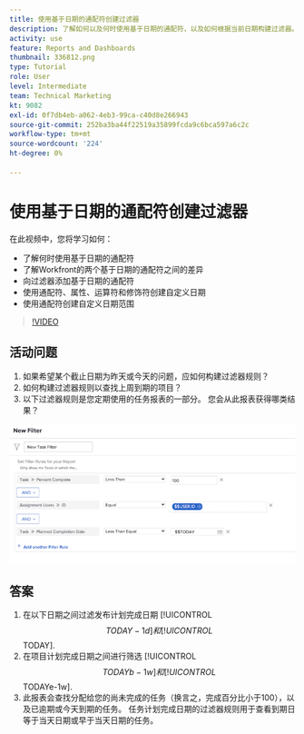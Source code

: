 ```yaml
---
title: 使用基于日期的通配符创建过滤器
description: 了解如何以及何时使用基于日期的通配符，以及如何根据当前日期构建过滤器。
activity: use
feature: Reports and Dashboards
thumbnail: 336812.png
type: Tutorial
role: User
level: Intermediate
team: Technical Marketing
kt: 9082
exl-id: 0f7db4eb-a062-4eb3-99ca-c40d8e266943
source-git-commit: 252ba3ba44f22519a35899fcda9c6bca597a6c2c
workflow-type: tm+mt
source-wordcount: '224'
ht-degree: 0%

---
```


# 使用基于日期的通配符创建过滤器

在此视频中，您将学习如何：

* 了解何时使用基于日期的通配符
* 了解Workfront的两个基于日期的通配符之间的差异
* 向过滤器添加基于日期的通配符
* 使用通配符、属性、运算符和修饰符创建自定义日期
* 使用通配符创建自定义日期范围

>[!VIDEO](https://video.tv.adobe.com/v/336812/?quality=12)

## 活动问题

1. 如果希望某个截止日期为昨天或今天的问题，应如何构建过滤器规则？
1. 如何构建过滤器规则以查找上周到期的项目？
1. 以下过滤器规则是您定期使用的任务报表的一部分。 您会从此报表获得哪类结果？

![用于创建任务过滤器的屏幕图像，带有基于日期的通配符](assets/date-wildcard-answer-1.png)

## 答案

1. 在以下日期之间过滤发布计划完成日期 [!UICONTROL $$TODAY-1d] 和 [!UICONTROL $$TODAY].
1. 在项目计划完成日期之间进行筛选 [!UICONTROL $$TODAYb-1w] 和 [!UICONTROL $$TODAYe-1w].
1. 此报表会查找分配给您的尚未完成的任务（换言之，完成百分比小于100），以及已逾期或今天到期的任务。 任务计划完成日期的过滤器规则用于查看到期日等于当天日期或早于当天日期的任务。
